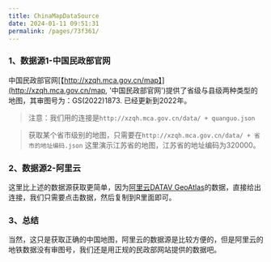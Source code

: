 ```yaml
---
title: ChinaMapDataSource
date: 2024-01-11 09:51:31
permalink: /pages/73f361/
---
```

### 1、数据源1-中国民政部官网
中国民政部官网[【http://xzqh.mca.gov.cn/map】](http://xzqh.mca.gov.cn/map, '中国民政部官网')提供了省级与县级两种类型的地图，其审图号为：GS(2022)1873. 已经更新到2022年。
> 注意：我们用的连接是`http://xzqh.mca.gov.cn/data/ + quanguo.json`

> 获取某个省市级别的地图，只需要在`http://xzqh.mca.gov.cn/data/ + 省市的地址编码.json`
> 这里演示江苏省的地图，江苏省的地址编码为320000。

### 2、数据源2-阿里云
这里比上述的数据源获取更简单，因为[阿里云DATAV GeoAtlas](https://datav.aliyun.com/portal/school/atlas/area_selector#&lat=31.769817845138945&lng=104.29901249999999&zoom=4, '阿里云DATAV GeoAtlas')的数据，直接给出连接，我们只需要点击数据，然后复制到R里面即可。

### 3、总结
当然，这只是获取正确的中国地图，阿里云的数据源是比较方便的，但是阿里云的地铁数据没有审图号，我们还是用正规的民政部网站提供的数据吧。